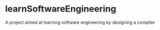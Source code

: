 # learnSoftwareEngineering
A project aimed at learning software engineering by designing a compiler
